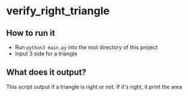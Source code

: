 # verify_right_triangle

## How to run it
- Run `python3 main.py` into the root directory of this project
- Input 3 side for a triangle

## What does it output?
This script output if a triangle is right or not. If it's right, it print the area
